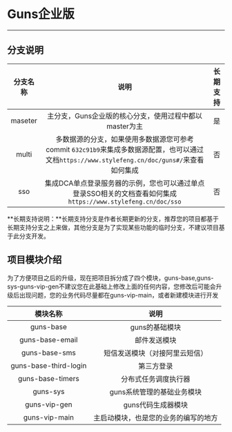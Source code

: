 # Guns企业版

---

## 分支说明

| 分支名称 | 说明  | 长期支持 |
| :---: | :---: | :---: | 
| maseter | 主分支，Guns企业版的核心分支，使用过程中都以master为主 | 是 |
| multi | 多数据源的分支，如果使用多数据源您可参考commit `632c91b9`来集成多数据源配置，也可以通过文档`https://www.stylefeng.cn/doc/guns#/`来查看如何集成 | 否 |
| sso | 集成DCA单点登录服务器的示例，您也可以通过单点登录SSO相关的文档查看如何集成`https://www.stylefeng.cn/doc/sso` | 否 |

**长期支持说明：**长期支持分支是作者长期更新的分支，推荐您的项目都基于长期支持分支之上来做，其他分支是为了实现某些功能的临时分支，不建议项目基于此分支开发。

## 项目模块介绍

为了方便项目之后的升级，现在把项目拆分成了四个模块，guns-base,guns-sys-guns-vip-gen不建议您在此基础上修改上面的任何内容，您修改后可能会升级后出现问题，您的业务代码尽量都在guns-vip-main，或者新建模块进行开发

| 模块名称 | 说明 |
| :---: | :---: |
| guns-base | guns的基础模块 | 
| guns-base-email | 邮件发送模块 | 
| guns-base-sms | 短信发送模块（对接阿里云短信） | 
| guns-base-third-login | 第三方登录 | 
| guns-base-timers | 分布式任务调度执行器 | 
| guns-sys | guns系统管理的基础业务模块 |
| guns-vip-gen | guns代码生成器模块 |
| guns-vip-main | 主启动模块，也是您的业务的编写的地方 |


